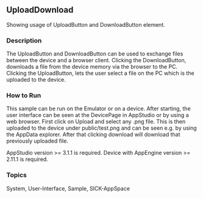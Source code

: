 ## UploadDownload
Showing usage of UploadButton and DownloadButton element.
### Description
The UploadButton and DownloadButton can be used to exchange files between the device and a browser client.
Clicking the DownloadButton, downloads a file from the device memory via the browser to the PC. 
Clicking the UploadButton, lets the user select a file on the PC which is the uploaded to the device.
### How to Run
This sample can be run on the Emulator or on a device. After starting, the user interface can be seen at the DevicePage in AppStudio or by using a web browser. 
First click on Upload and select any .png file. This is then uploaded to the device under public/test.png and can be seen e.g. by using the AppData explorer. After that clicking download will download that previously uploaded file. 

AppStudio version >= 3.1.1 is required.
Device with AppEngine version >= 2.11.1 is required.

### Topics
System, User-Interface, Sample, SICK-AppSpace
